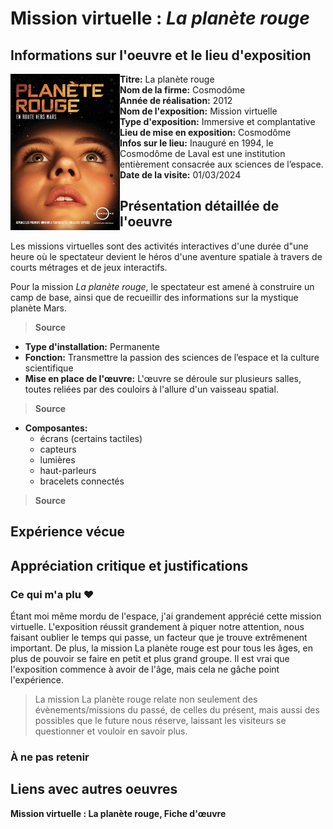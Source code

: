 # Mission virtuelle : *La planète rouge*
## Informations sur l'oeuvre et le lieu d'exposition

<img align="left" width="175" height="250" src="media/affiche.png">

- **Titre:** La planète rouge
- **Nom de la firme:** Cosmodôme
- **Année de réalisation:** 2012
- **Nom de l'exposition:** Mission virtuelle
- **Type d'exposition:** Immersive et complantative 
- **Lieu de mise en exposition:** Cosmodôme
- **Infos sur le lieu:** Inauguré en 1994, le Cosmodôme de Laval est une institution entièrement consacrée aux sciences de l’espace.
- **Date de la visite:** 01/03/2024

## Présentation détaillée de l'oeuvre

Les missions virtuelles sont des activités interactives d'une durée d"une heure où le spectateur devient le héros d'une aventure spatiale à travers de courts métrages et de jeux interactifs.

Pour la mission *La planète rouge*, le spectateur est amené à construire un camp de base, ainsi que de recueillir des informations sur la mystique planète Mars. 

> **Source**

- **Type d'installation:** Permanente
- **Fonction:** Transmettre la passion des sciences de l’espace et la culture scientifique
- **Mise en place de l'œuvre:** L'œuvre se déroule sur plusieurs salles, toutes reliées par des couloirs à l'allure d'un vaisseau spatial.
> **Source**

- **Composantes:**
  - écrans (certains tactiles)
  - capteurs
  - lumières
  - haut-parleurs
  - bracelets connectés

> **Source**

## Expérience vécue

## Appréciation critique et justifications
### Ce qui m'a plu ♥

Étant moi même mordu de l'espace, j'ai grandement apprécié cette mission virtuelle. L'exposition réussit grandement à piquer notre attention, nous faisant oublier le temps qui passe, un facteur que je trouve extrêmenent important. De plus, la mission La planète rouge est pour tous les âges, en plus de pouvoir se faire en petit et plus grand groupe. Il est vrai que l'exposition commence à avoir de l'âge, mais cela ne gâche point l'expérience.

> La mission La planète rouge relate non seulement des évènements/missions du passé, de celles du présent, mais aussi des possibles que le future nous réserve, laissant les visiteurs se questionner et vouloir en savoir plus.

### À ne pas retenir

## Liens avec autres oeuvres

**Mission virtuelle : La planète rouge, Fiche d'œuvre**
